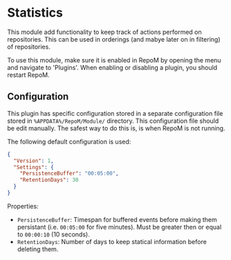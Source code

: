 # Statistics

This module add functionality to keep track of actions performed on repositories. This can be used in orderings (and mabye later on in filtering) of repositories.

To use this module, make sure it is enabled in RepoM by opening the menu and navigate to 'Plugins'. When enabling or disabling a plugin, you should restart RepoM.<!-- singleLineInclude: _plugin_enable. path: /docs_old/mdsource/_plugin_enable.include.md -->

## Configuration<!-- include: DocsModuleSettingsTests.DocsModuleSettings_StatisticsPackage#desc.verified.md -->

This plugin has specific configuration stored in a separate configuration file stored in `%APPDATA%/RepoM/Module/` directory. This configuration file should be edit manually. The safest way to do this is, is when RepoM is not running.

The following default configuration is used:

```json
{
  "Version": 1,
  "Settings": {
    "PersistenceBuffer": "00:05:00",
    "RetentionDays": 30
  }
}
```

Properties:

- `PersistenceBuffer`: Timespan for buffered events before making them persistant (i.e. `00:05:00` for five minutes). Must be greater then or equal to `00:00:10` (10 seconds).
- `RetentionDays`: Number of days to keep statical information before deleting them. <!-- endInclude -->
